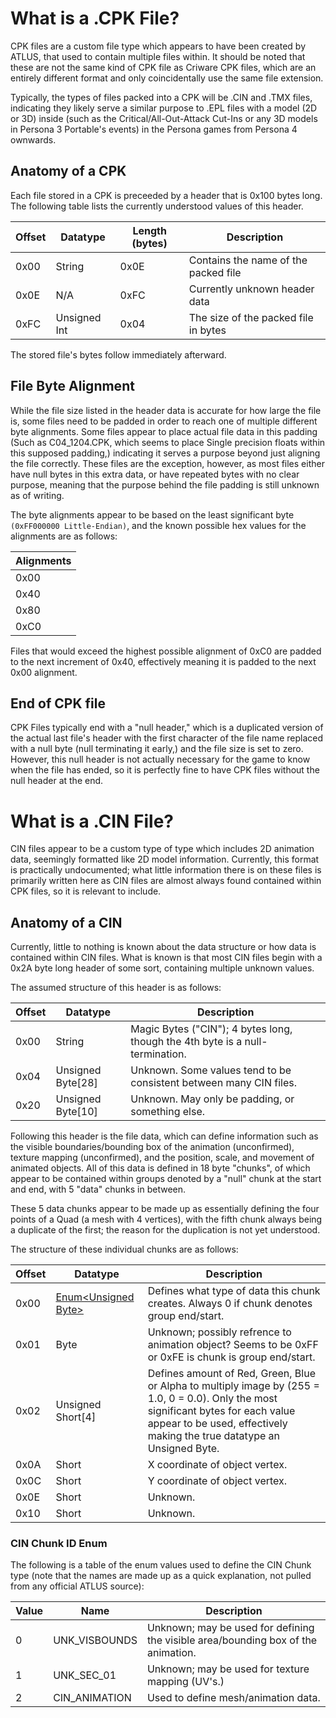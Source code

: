 # What is a .CPK File?
CPK files are a custom file type which appears to have been created by ATLUS, that used to contain multiple files within. It should be noted that these are not the same kind of CPK file as Criware CPK files, which are an entirely different format and only coincidentally use the same file extension.

Typically, the types of files packed into a CPK will be .CIN and .TMX files, indicating they likely serve a similar purpose to .EPL files with a model (2D or 3D) inside (such as the Critical/All-Out-Attack Cut-Ins or any 3D models in Persona 3 Portable's events) in the Persona games from Persona 4 ownwards.

## Anatomy of a CPK
Each file stored in a CPK is preceeded by a header that is 0x100 bytes long. The following table lists the currently understood values of this header.

| Offset | Datatype     | Length (bytes) | Description                          |
| ------ | ------------ | -------------- | ------------------------------------ |
| 0x00   | String       | 0x0E           | Contains the name of the packed file |
| 0x0E   | N/A          | 0xFC           | Currently unknown header data        |
| 0xFC   | Unsigned Int | 0x04           | The size of the packed file in bytes |

The stored file's bytes follow immediately afterward.
## File Byte Alignment
While the file size listed in the header data is accurate for how large the file is, some files need to be padded in order to reach one of multiple different byte alignments. Some files appear to place actual file data in this padding (Such as C04_1204.CPK, which seems to place Single precision floats within this supposed padding,) indicating it serves a purpose beyond just aligning the file correctly. These files are the exception, however, as most files either have null bytes in this extra data, or have repeated bytes with no clear purpose, meaning that the purpose behind the file padding is still unknown as of writing. 

The byte alignments appear to be based on the least significant byte `(0xFF000000 Little-Endian)`, and the known possible hex values for the alignments are as follows:

| Alignments |
| ---------- |
| 0x00       |
| 0x40       |
| 0x80       |
| 0xC0       |

Files that would exceed the highest possible alignment of 0xC0 are padded to the next increment of 0x40, effectively meaning it is padded to the next 0x00 alignment.

## End of CPK file
CPK Files typically end with a "null header," which is a duplicated version of the actual last file's header with the first character of the file name replaced with a null byte (null terminating it early,) and the file size is set to zero. However, this null header is not actually necessary for the game to know when the file has ended, so it is perfectly fine to have CPK files without the null header at the end.

# What is a .CIN File?
CIN files appear to be a custom type of type which includes 2D animation data, seemingly formatted like 2D model information. Currently, this format is practically undocumented; what little information there is on these files is primarily written here as CIN files are almost always found contained within CPK files, so it is relevant to include.

## Anatomy of a CIN
Currently, little to nothing is known about the data structure or how data is contained within CIN files. What is known is that most CIN files begin with a 0x2A byte long header of some sort, containing multiple unknown values.

The assumed structure of this header is as follows:

| Offset | Datatype             | Description |
|--------|----------------------|-------------|
| 0x00   | String               | Magic Bytes ("CIN"); 4 bytes long, though the 4th byte is a null-termination. |
| 0x04   | Unsigned Byte[28]    | Unknown. Some values tend to be consistent between many CIN files. |
| 0x20   | Unsigned Byte[10]    | Unknown. May only be padding, or something else. |

Following this header is the file data, which can define information such as the visible boundaries/bounding box of the animation (unconfirmed), texture mapping (unconfirmed), and the position, scale, and movement of animated objects. All of this data is defined in 18 byte "chunks", of which appear to be contained within groups denoted by a "null" chunk at the start and end, with 5 "data" chunks in between.

These 5 data chunks appear to be made up as essentially defining the four points of a Quad (a mesh with 4 vertices), with the fifth chunk always being a duplicate of the first; the reason for the duplication is not yet understood.

The structure of these individual chunks are as follows:

| Offset  | Datatype       | Description |
|---------|----------------|-------------|
| 0x00    | [Enum\<Unsigned Byte\>](#cin-chunk-id-enum)       | Defines what type of data this chunk creates. Always 0 if chunk denotes group end/start. |
| 0x01    | Byte           | Unknown; possibly refrence to animation object? Seems to be 0xFF or 0xFE is chunk is group end/start. |
| 0x02    | Unsigned Short[4] | Defines amount of Red, Green, Blue or Alpha to multiply image by (255 = 1.0, 0 = 0.0). Only the most significant bytes for each value appear to be used, effectively making the true datatype an Unsigned Byte. |
| 0x0A    | Short          | X coordinate of object vertex. |
| 0x0C    | Short          | Y coordinate of object vertex. |
| 0x0E    | Short          | Unknown. |
| 0x10    | Short          | Unknown. |

### CIN Chunk ID Enum

The following is a table of the enum values used to define the CIN Chunk type (note that the names are made up as a quick explanation, not pulled from any official ATLUS source):

| Value | Name          | Description |
|-------|---------------|-------------|
| 0     | UNK_VISBOUNDS | Unknown; may be used for defining the visible area/bounding box of the animation. |
| 1     | UNK_SEC_01    | Unknown; may be used for texture mapping (UV's.) |
| 2     | CIN_ANIMATION | Used to define mesh/animation data. |
